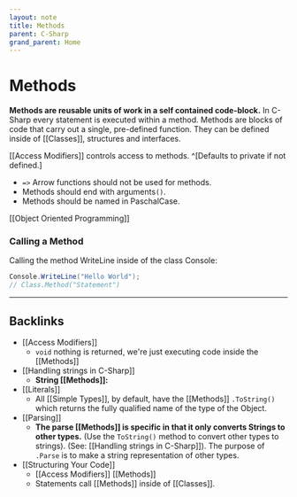 ```yaml
---
layout: note
title: Methods
parent: C-Sharp
grand_parent: Home
---
```


# Methods

**Methods are reusable units of work in a self contained code-block.** In C-Sharp every statement is executed within a method. Methods are blocks of code that carry out a single, pre-defined function. They can be defined inside of [[Classes]], structures and interfaces.

[[Access Modifiers]] controls access to methods. ^[Defaults to private if not defined.]

- `=>` Arrow functions should not be used for methods.
- Methods should end with arguments`()`.
- Methods should be named in PaschalCase.

[[Object Oriented Programming]]

### Calling a Method

Calling the method WriteLine inside of the class Console:

```cs
Console.WriteLine("Hello World");
// Class.Method("Statement")
```

---
## Backlinks
* [[Access Modifiers]]
	* `void` nothing is returned, we're just executing code inside the [[Methods]]
* [[Handling strings in C-Sharp]]
	* **String [[Methods]]:**
* [[Literals]]
	* All [[Simple Types]], by default, have the [[Methods]] `.ToString()` which returns the fully qualified name of the type of the Object.
* [[Parsing]]
	* **The parse [[Methods]] is specific in that it only converts Strings to other types.** (Use the `ToString()` method to convert other types to strings). (See: [[Handling strings in C-Sharp]]). The purpose of `.Parse` is to make a string representation of other types.
* [[Structuring Your Code]]
	* [[Access Modifiers]] [[Methods]]
	* Statements call [[Methods]] inside of [[Classes]].

